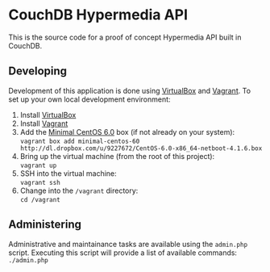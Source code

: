 # CouchDB Hypermedia API

This is the source code for a proof of concept Hypermedia API built in CouchDB.

## Developing

Development of this application is done using [VirtualBox](https://www.virtualbox.org/) 
and [Vagrant](http://vagrantup.com/). To set up your own local development environment:

1. Install [VirtualBox](https://www.virtualbox.org/)
2. Install [Vagrant](http://vagrantup.com/)
3. Add the [Minimal CentOS 6.0](http://vagrantbox.es/55/) box (if not already on your system):  
`vagrant box add minimal-centos-60 http://dl.dropbox.com/u/9227672/CentOS-6.0-x86_64-netboot-4.1.6.box`
4. Bring up the virtual machine (from the root of this project):  
`vagrant up`
5. SSH into the virtual machine:  
`vagrant ssh`
6. Change into the `/vagrant` directory:  
`cd /vagrant`

## Administering

Administrative and maintainance tasks are available using the `admin.php` script. 
Executing this script will provide a list of available commands:  
`./admin.php`
